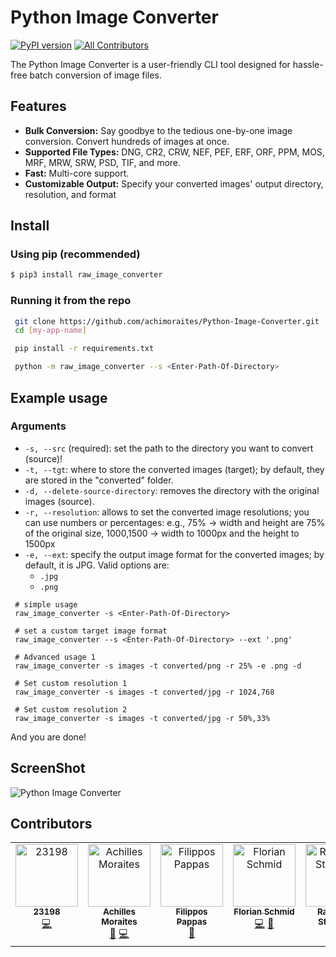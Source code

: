 # Python Image Converter
[![PyPI version](https://badge.fury.io/py/raw-image-converter.svg)](https://pypi.org/project/raw-image-converter/)
[![All Contributors](https://img.shields.io/github/all-contributors/achimoraites/Python-Image-Converter?color=ee8449&style=flat-square)](#contributors)


The Python Image Converter is a user-friendly CLI tool designed for hassle-free batch conversion of image files.

## Features
- **Bulk Conversion:** Say goodbye to the tedious one-by-one image conversion. Convert hundreds of images at once.
- **Supported File Types:** DNG, CR2, CRW, NEF, PEF, ERF, ORF, PPM, MOS, MRF, MRW, SRW, PSD, TIF, and more.
- **Fast:** Multi-core support.
- **Customizable Output:** Specify your converted images' output directory, resolution, and format

## Install

### Using pip (recommended)
```bash
$ pip3 install raw_image_converter
```

### Running it from the repo 

```bash
 git clone https://github.com/achimoraites/Python-Image-Converter.git [my-app-name]
 cd [my-app-name]

 pip install -r requirements.txt

 python -m raw_image_converter --s <Enter-Path-Of-Directory>
```
## Example usage

### Arguments
- `-s, --src` (required): set the path to the directory you want to convert (source)! 
- `-t, --tgt`: where to store the converted images (target); by default, they are stored in the "converted" folder. 
- `-d, --delete-source-directory`: removes the directory with the original images (source).
- `-r, --resolution`: allows to set the converted image resolutions; you can use numbers or percentages: e.g., 75% -> width and height are 75% of the original size, 1000,1500 -> width to 1000px and the height to 1500px
- `-e, --ext`: specify the output image format for the converted images; by default, it is JPG. Valid options are:
    - `.jpg`
    - `.png`

```
 # simple usage
 raw_image_converter -s <Enter-Path-Of-Directory>

 # set a custom target image format
 raw_image_converter --s <Enter-Path-Of-Directory> --ext '.png'

 # Advanced usage 1
 raw_image_converter -s images -t converted/png -r 25% -e .png -d

 # Set custom resolution 1
 raw_image_converter -s images -t converted/jpg -r 1024,768

 # Set custom resolution 2
 raw_image_converter -s images -t converted/jpg -r 50%,33%
```


And you are done! 

## ScreenShot
<img src='https://raw.githubusercontent.com/achimoraites/Python-Image-Converter/master/sample.png' alt='Python Image Converter'>


## Contributors

<!-- ALL-CONTRIBUTORS-LIST:START - Do not remove or modify this section -->
<!-- prettier-ignore-start -->
<!-- markdownlint-disable -->
<table>
  <tbody>
    <tr>
      <td align="center" valign="top" width="14.28%"><a href="https://github.com/23198"><img src="https://avatars.githubusercontent.com/u/31165700?v=4?s=100" width="100px;" alt="23198"/><br /><sub><b>23198</b></sub></a><br /><a href="https://github.com/achimoraites/Python-Image-Converter/commits?author=23198" title="Code">💻</a></td>
      <td align="center" valign="top" width="14.28%"><a href="https://achimoraites.io/"><img src="https://avatars.githubusercontent.com/u/4193340?v=4?s=100" width="100px;" alt="Achilles Moraites"/><br /><sub><b>Achilles Moraites</b></sub></a><br /><a href="#ideas-achimoraites" title="Ideas, Planning, & Feedback">🤔</a> <a href="https://github.com/achimoraites/Python-Image-Converter/commits?author=achimoraites" title="Code">💻</a></td>
      <td align="center" valign="top" width="14.28%"><a href="https://github.com/papsphilip"><img src="https://avatars.githubusercontent.com/u/27963785?v=4?s=100" width="100px;" alt="Filippos Pappas"/><br /><sub><b>Filippos Pappas</b></sub></a><br /><a href="#ideas-papsphilip" title="Ideas, Planning, & Feedback">🤔</a></td>
      <td align="center" valign="top" width="14.28%"><a href="https://github.com/AgentSchmisch"><img src="https://avatars.githubusercontent.com/u/78489341?v=4?s=100" width="100px;" alt="Florian Schmid"/><br /><sub><b>Florian Schmid</b></sub></a><br /><a href="https://github.com/achimoraites/Python-Image-Converter/commits?author=AgentSchmisch" title="Code">💻</a> <a href="#ideas-AgentSchmisch" title="Ideas, Planning, & Feedback">🤔</a></td>
      <td align="center" valign="top" width="14.28%"><a href="https://blog.disasm.me/"><img src="https://avatars.githubusercontent.com/u/25303578?v=4?s=100" width="100px;" alt="Rakovskij Stanislav"/><br /><sub><b>Rakovskij Stanislav</b></sub></a><br /><a href="https://github.com/achimoraites/Python-Image-Converter/commits?author=rakovskij-stanislav" title="Code">💻</a> <a href="#ideas-rakovskij-stanislav" title="Ideas, Planning, & Feedback">🤔</a></td>
      <td align="center" valign="top" width="14.28%"><a href="https://github.com/ShadoWxShinigamI"><img src="https://avatars.githubusercontent.com/u/116374738?v=4?s=100" width="100px;" alt="ShadoWxShinigamI"/><br /><sub><b>ShadoWxShinigamI</b></sub></a><br /><a href="#ideas-ShadoWxShinigamI" title="Ideas, Planning, & Feedback">🤔</a></td>
      <td align="center" valign="top" width="14.28%"><a href="https://github.com/felixjchen"><img src="https://avatars.githubusercontent.com/u/31393977?v=4?s=100" width="100px;" alt="felixjchen"/><br /><sub><b>felixjchen</b></sub></a><br /><a href="#ideas-felixjchen" title="Ideas, Planning, & Feedback">🤔</a></td>
    </tr>
  </tbody>
</table>

<!-- markdownlint-restore -->
<!-- prettier-ignore-end -->

<!-- ALL-CONTRIBUTORS-LIST:END -->